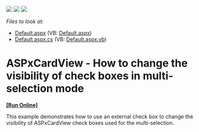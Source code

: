 <!-- default badges list -->
![](https://img.shields.io/endpoint?url=https://codecentral.devexpress.com/api/v1/VersionRange/128530110/15.1.3%2B)
[![](https://img.shields.io/badge/Open_in_DevExpress_Support_Center-FF7200?style=flat-square&logo=DevExpress&logoColor=white)](https://supportcenter.devexpress.com/ticket/details/T271663)
[![](https://img.shields.io/badge/📖_How_to_use_DevExpress_Examples-e9f6fc?style=flat-square)](https://docs.devexpress.com/GeneralInformation/403183)
<!-- default badges end -->
<!-- default file list -->
*Files to look at*:

* [Default.aspx](./CS/Default.aspx) (VB: [Default.aspx](./VB/Default.aspx))
* [Default.aspx.cs](./CS/Default.aspx.cs) (VB: [Default.aspx.vb](./VB/Default.aspx.vb))
<!-- default file list end -->
# ASPxCardView - How to change the visibility of check boxes in multi-selection mode
<!-- run online -->
**[[Run Online]](https://codecentral.devexpress.com/t271663/)**
<!-- run online end -->


This example demonstrates how to use an external check box to change the visibility of ASPxCardView check boxes used for the multi-selection.

<br/>


